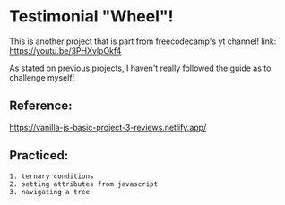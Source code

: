 # Testimonial "Wheel"!

This is another project that is part from freecodecamp's yt channel! link: https://youtu.be/3PHXvlpOkf4

As stated on previous projects, I haven't really followed the guide as to challenge myself!

## Reference:
https://vanilla-js-basic-project-3-reviews.netlify.app/

## Practiced:
    1. ternary conditions
    2. setting attributes from javascript
    3. navigating a tree